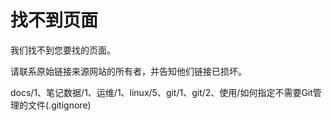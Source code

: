 # 找不到页面

我们找不到您要找的页面。

请联系原始链接来源网站的所有者，并告知他们链接已损坏。



docs/1、笔记数据/1、运维/1、linux/5、git/1、git/2、使用/如何指定不需要Git管理的文件(.gitignore)

